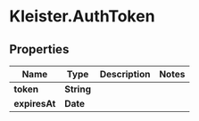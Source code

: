 # Kleister.AuthToken

## Properties

Name | Type | Description | Notes
------------ | ------------- | ------------- | -------------
**token** | **String** |  | 
**expiresAt** | **Date** |  | 


